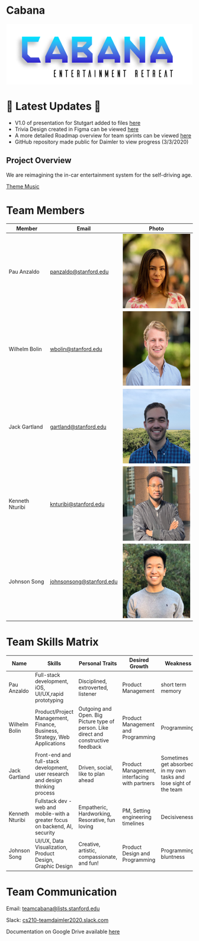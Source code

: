 # Cabana

<img src="Cabana Logo.png" alt="Cabana Logo"/>
 
 # :rocket: Latest Updates :rocket:
 
 * V1.0 of presentation for Stutgart added to files [here](https://github.com/cs210/Daimler/blob/master/Presentation%20Outline%20(V1.0))
 * Trivia Design created in Figma can be viewed [here](https://www.figma.com/proto/wgkf0Bb5YrHXKGYLv3OfVI/Trivia-Start-Page?node-id=9%3A93&scaling=min-zoom)
 * A more detailed Roadmap overview for team sprints can be viewed [here](https://docs.google.com/spreadsheets/d/1XCwTbh0N-ijNtFKVzL6cxW9gsjVZF3XECJRNrYBc3ho/edit#gid=0)
 * GitHub repository made public for Daimler to view progress (3/3/2020)
 
 ## Project Overview
 
 We are reimagining the in-car entertainment system for the self-driving age.
 
 [Theme Music](https://open.spotify.com/user/21kv2tf3fcihbiwnlgww7asly/playlist/65LWzmY6oKjGv141vKFQqX?si=bn9aqPjESgKEjo_0pvkYFQ)
 
 # Team Members
Member |  Email | Photo
--- | --- | ---
Pau Anzaldo | panzaldo@stanford.edu| <img src="/Resources/Headshots/PauNormal.jpg" alt="Pau Photo" height="200" />
Wilhelm Bolin |wbolin@stanford.edu | <img src="/Resources/Headshots/Will headshot.jpg" alt="Will Photo" height="200" />
Jack Gartland | gartland@stanford.edu | <img src="/Resources/Headshots/Jack Headshot.jpeg" alt="Jack Photo" height="200"/>
Kenneth Nturibi |knturibi@stanford.edu | <img src="/Resources/Headshots/received_418816395692875.jpeg" alt="Ken Photo" height="200"/>
Johnson Song | johnsonsong@stanford.edu | <img src="/Resources/Headshots/Johnson Headshot.jpg" alt="Johnson Photo" height="200"/>

# Team Skills Matrix

Name | Skills | Personal Traits | Desired Growth | Weakness
--- | --- | --- | --- | ---
Pau Anzaldo | Full-stack development, iOS, UI/UX,rapid prototyping | Disciplined, extroverted, listener | Product Management | short term memory
Wilhelm Bolin | Product/Project Management, Finance, Business, Strategy, Web Applications | Outgoing and Open. Big Picture type of person. Like direct and constructive feedback | Product Management and Programming | Programming
Jack Gartland | Front-end and full-stack development, user research and design thinking process | Driven, social, like to plan ahead | Product Management, interfacing with partners | Sometimes get absorbed in my own tasks and lose sight of the team
Kenneth Nturibi | Fullstack dev - web and mobile-with a greater focus on backend, AI, security | Empatheric, Hardworking, Resorative, fun loving | PM, Setting engineering timelines | Decisiveness
Johnson Song | UI/UX, Data Visualization, Product Design, Graphic Design | Creative, artistic, compassionate, and fun! | Product Design and Programming | Programming, bluntness

# Team Communication

Email: teamcabana@lists.stanford.edu

Slack: [cs210-teamdaimler2020.slack.com](cs210-teamdaimler2020.slack.com)

Documentation on Google Drive available [here](https://docs.google.com/spreadsheets/d/1isjtFNKAyAGDMbAxcidu6oYKNnlBSQgpFNARiAo0xig/edit?usp=sharing)
